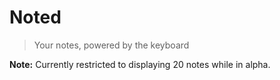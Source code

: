 # Noted

> Your notes, powered by the keyboard

**Note:** Currently restricted to displaying 20 notes while in alpha.
